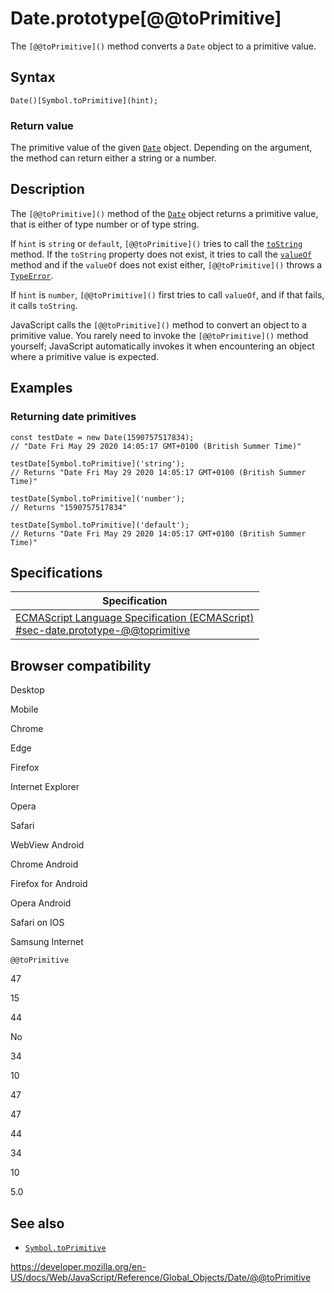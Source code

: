 Date.prototype\[@@toPrimitive\]
===============================

The `[@@toPrimitive]()` method converts a `Date` object to a primitive value.

Syntax
------

    Date()[Symbol.toPrimitive](hint);

### Return value

The primitive value of the given [`Date`](../date) object. Depending on the argument, the method can return either a string or a number.

Description
-----------

The `[@@toPrimitive]()` method of the [`Date`](../date) object returns a primitive value, that is either of type number or of type string.

If `hint` is `string` or `default`, `[@@toPrimitive]()` tries to call the [`toString`](../object/tostring) method. If the `toString` property does not exist, it tries to call the [`valueOf`](../object/valueof) method and if the `valueOf` does not exist either, `[@@toPrimitive]()` throws a [`TypeError`](../typeerror).

If `hint` is `number`, `[@@toPrimitive]()` first tries to call `valueOf`, and if that fails, it calls `toString`.

JavaScript calls the `[@@toPrimitive]()` method to convert an object to a primitive value. You rarely need to invoke the `[@@toPrimitive]()` method yourself; JavaScript automatically invokes it when encountering an object where a primitive value is expected.

Examples
--------

### Returning date primitives

    const testDate = new Date(1590757517834);
    // "Date Fri May 29 2020 14:05:17 GMT+0100 (British Summer Time)"

    testDate[Symbol.toPrimitive]('string');
    // Returns "Date Fri May 29 2020 14:05:17 GMT+0100 (British Summer Time)"

    testDate[Symbol.toPrimitive]('number');
    // Returns "1590757517834"

    testDate[Symbol.toPrimitive]('default');
    // Returns "Date Fri May 29 2020 14:05:17 GMT+0100 (British Summer Time)"

Specifications
--------------

<table><thead><tr class="header"><th>Specification</th></tr></thead><tbody><tr class="odd"><td><a href="https://tc39.es/ecma262/#sec-date.prototype-@@toprimitive">ECMAScript Language Specification (ECMAScript)<br />
<span class="small">#sec-date.prototype-@@toprimitive</span></a></td></tr></tbody></table>

Browser compatibility
---------------------

Desktop

Mobile

Chrome

Edge

Firefox

Internet Explorer

Opera

Safari

WebView Android

Chrome Android

Firefox for Android

Opera Android

Safari on IOS

Samsung Internet

`@@toPrimitive`

47

15

44

No

34

10

47

47

44

34

10

5.0

See also
--------

-   [`Symbol.toPrimitive`](../symbol/toprimitive)

<a href="https://developer.mozilla.org/en-US/docs/Web/JavaScript/Reference/Global_Objects/Date/@@toPrimitive" class="_attribution-link">https://developer.mozilla.org/en-US/docs/Web/JavaScript/Reference/Global_Objects/Date/@@toPrimitive</a>
